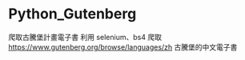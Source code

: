 # Python_Gutenberg
爬取古騰堡計畫電子書
利用 selenium、bs4 爬取 https://www.gutenberg.org/browse/languages/zh 古騰堡的中文電子書
